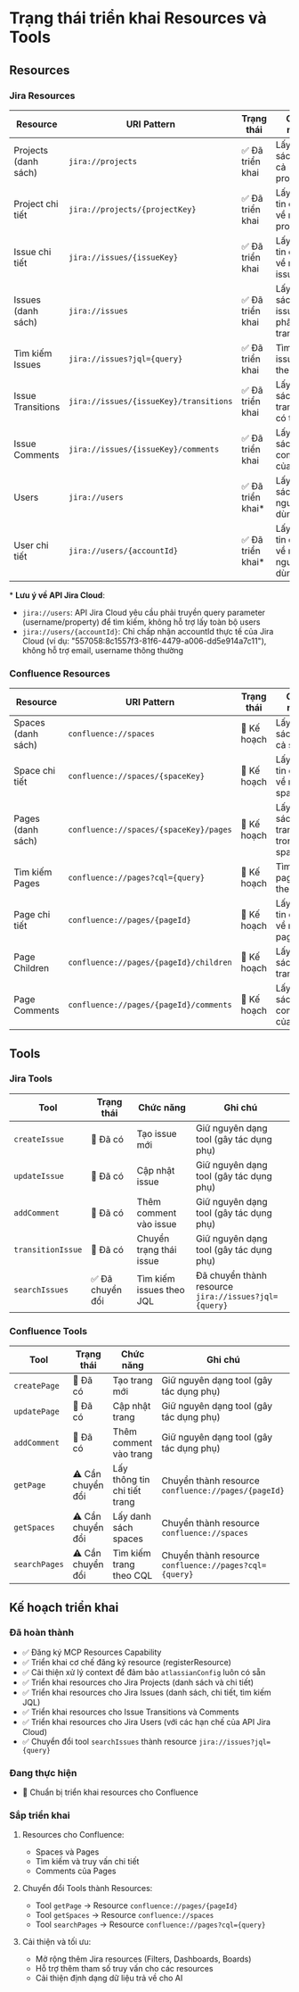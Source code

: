 # Trạng thái triển khai Resources và Tools

## Resources

### Jira Resources

| Resource | URI Pattern | Trạng thái | Chức năng |
|----------|-------------|------------|-----------|
| Projects (danh sách) | `jira://projects` | ✅ Đã triển khai | Lấy danh sách tất cả projects |
| Project chi tiết | `jira://projects/{projectKey}` | ✅ Đã triển khai | Lấy thông tin chi tiết về một project |
| Issue chi tiết | `jira://issues/{issueKey}` | ✅ Đã triển khai | Lấy thông tin chi tiết về một issue |
| Issues (danh sách) | `jira://issues` | ✅ Đã triển khai | Lấy danh sách issues với phân trang |
| Tìm kiếm Issues | `jira://issues?jql={query}` | ✅ Đã triển khai | Tìm kiếm issues theo JQL |
| Issue Transitions | `jira://issues/{issueKey}/transitions` | ✅ Đã triển khai | Lấy danh sách các transitions có thể |
| Issue Comments | `jira://issues/{issueKey}/comments` | ✅ Đã triển khai | Lấy danh sách comments của issue |
| Users | `jira://users` | ✅ Đã triển khai* | Lấy danh sách người dùng Jira |
| User chi tiết | `jira://users/{accountId}` | ✅ Đã triển khai* | Lấy thông tin chi tiết về một người dùng |

\* **Lưu ý về API Jira Cloud**:
- `jira://users`: API Jira Cloud yêu cầu phải truyền query parameter (username/property) để tìm kiếm, không hỗ trợ lấy toàn bộ users
- `jira://users/{accountId}`: Chỉ chấp nhận accountId thực tế của Jira Cloud (ví dụ: "557058:8c1557f3-81f6-4479-a006-dd5e914a7c11"), không hỗ trợ email, username thông thường

### Confluence Resources

| Resource | URI Pattern | Trạng thái | Chức năng |
|----------|-------------|------------|-----------|
| Spaces (danh sách) | `confluence://spaces` | 📝 Kế hoạch | Lấy danh sách tất cả spaces |
| Space chi tiết | `confluence://spaces/{spaceKey}` | 📝 Kế hoạch | Lấy thông tin chi tiết về một space |
| Pages (danh sách) | `confluence://spaces/{spaceKey}/pages` | 📝 Kế hoạch | Lấy danh sách trang trong một space |
| Tìm kiếm Pages | `confluence://pages?cql={query}` | 📝 Kế hoạch | Tìm kiếm pages theo CQL |
| Page chi tiết | `confluence://pages/{pageId}` | 📝 Kế hoạch | Lấy thông tin chi tiết về một page |
| Page Children | `confluence://pages/{pageId}/children` | 📝 Kế hoạch | Lấy danh sách trang con |
| Page Comments | `confluence://pages/{pageId}/comments` | 📝 Kế hoạch | Lấy danh sách comments của page |

## Tools

### Jira Tools

| Tool | Trạng thái | Chức năng | Ghi chú |
|------|------------|-----------|---------|
| `createIssue` | 🔄 Đã có | Tạo issue mới | Giữ nguyên dạng tool (gây tác dụng phụ) |
| `updateIssue` | 🔄 Đã có | Cập nhật issue | Giữ nguyên dạng tool (gây tác dụng phụ) |
| `addComment` | 🔄 Đã có | Thêm comment vào issue | Giữ nguyên dạng tool (gây tác dụng phụ) |
| `transitionIssue` | 🔄 Đã có | Chuyển trạng thái issue | Giữ nguyên dạng tool (gây tác dụng phụ) |
| `searchIssues` | ✅ Đã chuyển đổi | Tìm kiếm issues theo JQL | Đã chuyển thành resource `jira://issues?jql={query}` |

### Confluence Tools

| Tool | Trạng thái | Chức năng | Ghi chú |
|------|------------|-----------|---------|
| `createPage` | 🔄 Đã có | Tạo trang mới | Giữ nguyên dạng tool (gây tác dụng phụ) |
| `updatePage` | 🔄 Đã có | Cập nhật trang | Giữ nguyên dạng tool (gây tác dụng phụ) |
| `addComment` | 🔄 Đã có | Thêm comment vào trang | Giữ nguyên dạng tool (gây tác dụng phụ) |
| `getPage` | ⚠️ Cần chuyển đổi | Lấy thông tin chi tiết trang | Chuyển thành resource `confluence://pages/{pageId}` |
| `getSpaces` | ⚠️ Cần chuyển đổi | Lấy danh sách spaces | Chuyển thành resource `confluence://spaces` |
| `searchPages` | ⚠️ Cần chuyển đổi | Tìm kiếm trang theo CQL | Chuyển thành resource `confluence://pages?cql={query}` |

## Kế hoạch triển khai

### Đã hoàn thành
- ✅ Đăng ký MCP Resources Capability
- ✅ Triển khai cơ chế đăng ký resource (registerResource)
- ✅ Cải thiện xử lý context để đảm bảo `atlassianConfig` luôn có sẵn
- ✅ Triển khai resources cho Jira Projects (danh sách và chi tiết)
- ✅ Triển khai resources cho Jira Issues (danh sách, chi tiết, tìm kiếm JQL)
- ✅ Triển khai resources cho Issue Transitions và Comments
- ✅ Triển khai resources cho Jira Users (với các hạn chế của API Jira Cloud)
- ✅ Chuyển đổi tool `searchIssues` thành resource `jira://issues?jql={query}`

### Đang thực hiện
- 🔄 Chuẩn bị triển khai resources cho Confluence

### Sắp triển khai
1. Resources cho Confluence:
   - Spaces và Pages
   - Tìm kiếm và truy vấn chi tiết
   - Comments của Pages

2. Chuyển đổi Tools thành Resources:
   - Tool `getPage` -> Resource `confluence://pages/{pageId}`
   - Tool `getSpaces` -> Resource `confluence://spaces`
   - Tool `searchPages` -> Resource `confluence://pages?cql={query}`

3. Cải thiện và tối ưu:
   - Mở rộng thêm Jira resources (Filters, Dashboards, Boards)
   - Hỗ trợ thêm tham số truy vấn cho các resources
   - Cải thiện định dạng dữ liệu trả về cho AI 